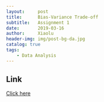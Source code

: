 ```yaml
---
layout:     post
title:      Bias-Variance Trade-off
subtitle:   Assignment 1
date:       2019-03-16
author:     Xiaolu
header-img: img/post-bg-da.jpg
catalog: true
tags:
    - Data Analysis
---
```

## Link
[Click here]({{site.baseurl}}/assets/BiasVariance.pdf)

